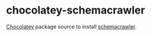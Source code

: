 # chocolatey-schemacrawler

[Chocolatey](https://chocolatey.org)  package source to install [schemacrawler](http://www.schemacrawler.com/).

